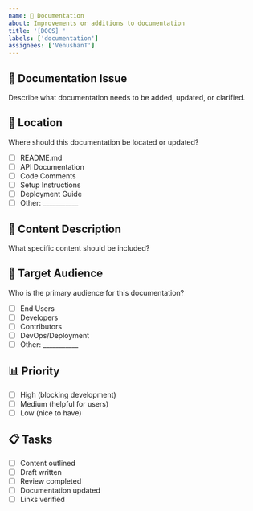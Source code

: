 ```yaml
---
name: 📖 Documentation
about: Improvements or additions to documentation
title: '[DOCS] '
labels: ['documentation']
assignees: ['VenushanT']
---
```


## 📖 Documentation Issue
Describe what documentation needs to be added, updated, or clarified.

## 📍 Location
Where should this documentation be located or updated?
- [ ] README.md
- [ ] API Documentation
- [ ] Code Comments
- [ ] Setup Instructions
- [ ] Deployment Guide
- [ ] Other: ___________

## 📝 Content Description
What specific content should be included?

## 🎯 Target Audience
Who is the primary audience for this documentation?
- [ ] End Users
- [ ] Developers
- [ ] Contributors
- [ ] DevOps/Deployment
- [ ] Other: ___________

## 📊 Priority
- [ ] High (blocking development)
- [ ] Medium (helpful for users)
- [ ] Low (nice to have)

## 📋 Tasks
- [ ] Content outlined
- [ ] Draft written
- [ ] Review completed
- [ ] Documentation updated
- [ ] Links verified